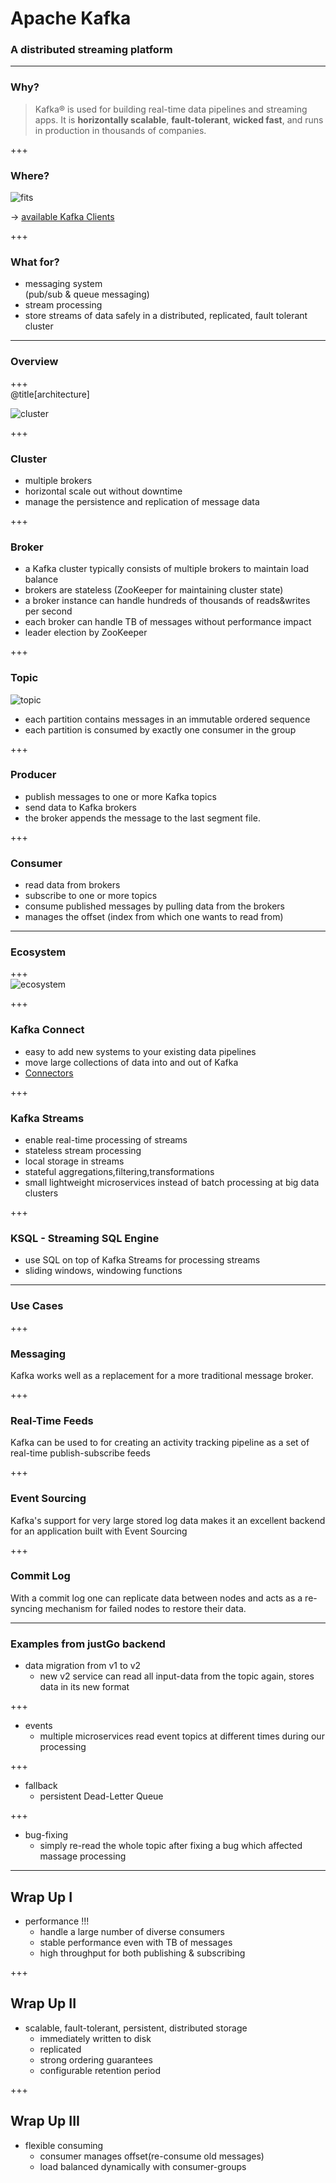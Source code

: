 # Apache Kafka

### A distributed streaming platform

---
### Why?

> Kafka® is used for building real-time data pipelines and streaming apps. It is **horizontally scalable**, **fault-tolerant**, **wicked fast**, and runs in production in thousands of companies.

+++  

### Where?  

![fits](assets/image/chart-kafka.jpg)  
  
-> [available Kafka Clients](https://cwiki.apache.org/confluence/display/KAFKA/Clients)

+++  

### What for?  
* messaging system  
 (pub/sub & queue messaging)
* stream processing
* store streams of data safely in a distributed, replicated, fault tolerant cluster

---

### Overview

+++  
@title[architecture]  

![cluster](https://www.tutorialspoint.com/apache_kafka/images/fundamentals.jpg)

+++  
### Cluster
* multiple brokers
* horizontal scale out without downtime 
* manage the persistence and replication of message data

+++  
### Broker
* a Kafka cluster typically consists of multiple brokers to maintain load balance
* brokers are stateless (ZooKeeper for maintaining cluster state)
* a broker instance can handle hundreds of thousands of reads&writes per second
* each broker can handle TB of messages without performance impact
* leader election by ZooKeeper

+++  
### Topic
![topic](https://kafka.apache.org/0102/images/log_anatomy.png)
* each partition contains messages in an immutable ordered sequence  
* each partition is consumed by exactly one consumer in the group

+++  
### Producer
* publish messages to one or more Kafka topics
* send data to Kafka brokers
* the broker appends the message to the last segment file.  

+++  

### Consumer
* read data from brokers
* subscribe to one or more topics
* consume published messages by pulling data from the brokers
* manages the offset (index from which one wants to read from)  

---
### Ecosystem

+++  
![ecosystem](assets/image/kafka-apis.jpg)

+++  
### Kafka Connect
* easy to add new systems to your existing data pipelines
* move large collections of data into and out of Kafka
* [Connectors](https://www.confluent.io/product/connectors)

+++  
### Kafka Streams  
* enable real-time processing of streams
* stateless stream processing
* local storage in streams
* stateful aggregations,filtering,transformations
* small lightweight microservices instead of batch processing at big data clusters

+++   
### KSQL - Streaming SQL Engine
* use SQL on top of Kafka Streams for processing streams
* sliding windows, windowing functions

---
### Use Cases

+++  
### Messaging
Kafka works well as a replacement for a more traditional message broker.   

+++  
### Real-Time Feeds
Kafka can be used to for creating an activity tracking pipeline as a set of real-time publish-subscribe feeds  

+++  
### Event Sourcing
Kafka's support for very large stored log data makes it an excellent backend for an application built with Event Sourcing  

+++  
### Commit Log  

With a commit log one can replicate data between nodes and acts as a re-syncing mechanism for failed nodes to restore their data.  

---
### Examples from justGo backend

* data migration from v1 to v2
  * new v2 service can read all input-data from the topic again, stores data in its new format

+++  

* events
  * multiple microservices read event topics at different times during our processing

+++  
 
* fallback
  * persistent Dead-Letter Queue

+++  

* bug-fixing
  * simply re-read the whole topic after fixing a bug which affected massage processing

---  

## Wrap Up I
* performance !!!
  * handle a large number of diverse consumers
  * stable performance even with TB of messages
  * high throughput for both publishing & subscribing  

+++  
## Wrap Up II
* scalable, fault-tolerant, persistent, distributed storage
  * immediately written to disk
  * replicated
  * strong ordering guarantees
  * configurable retention period

+++  
## Wrap Up III
* flexible consuming
  * consumer manages offset(re-consume old messages)
  * load balanced dynamically with consumer-groups  
